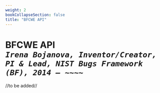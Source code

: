 ```yaml
---
weight: 2
bookCollapseSection: false
title: "BFCWE API"
---
```


<!-- Google tag (gtag.js) -->
<script async src="https://www.googletagmanager.com/gtag/js?id=G-PJ364XPP9F"></script>
<script>
  window.dataLayer = window.dataLayer || [];
  function gtag(){dataLayer.push(arguments);}
  gtag('js', new Date());

  gtag('config', 'G-PJ364XPP9F');
</script>

# BFCWE API <br/>_`Irena Bojanova, Inventor/Creator, PI & Lead, NIST Bugs Framework (BF), 2014 – ~~~~`_

//to be added//

<!-- The BFCWE API generates and filters the BF CWE specifications in XML (JSON to be added) formats. 

- BFCWE excerpt --- without BF API Key

  [https://samate.nist.gov/services/BF/BFCWE/api?](https://samate.nist.gov/services/BF/BFCWE/api?)

- BF full  --- with BF API Key &rarr; [Inquiry](https://forms.gle/SRZyva5Vn1i4dQQ2A)

  https://samate.nist.gov/services/BF/BFCWE/api/xml?key=yourAPIkey </br>
  https://samate.nist.gov/services/BF/BFCWE/api/xml?key=yourAPIkey

BFCWE can be queried by BF taxon values -- e.g., Cause (Bug or Fault), Operation, Conseqeunce (Error or FinalError), Operation Attribute, Operand Attribute, Class. 

[https://samate.nist.gov/services/BF/BFCWE/api?operation=Sanitize](https://samate.nist.gov/services/BF/BFCWE/api?operation=Sanitize)
[https://samate.nist.gov/services/BF/BFCWE/api?class=DVL](https://samate.nist.gov/services/BF/BFCWE/api?class=DVL)

_________________________________

BF CITATION: <br/>
<l style="font-size: 16px; color: #7D3368"> Bojanova I (2024) Bugs Framework (BF): Formalizing Cybersecurity Weaknesses and Vulnerabilities. (National Institute of Standards and Technology, Gaithersburg, MD), NIST Special Publication (SP), NIST SP 800-231. [https://doi.org/10.6028/NIST.SP.800-231](https://doi.org/10.6028/NIST.SP.800-231)</l>  <br/> -->